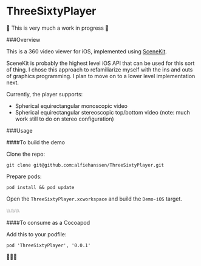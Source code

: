 # ThreeSixtyPlayer


:construction: This is very much a work in progress :construction:

###Overview

This is a 360 video viewer for iOS, implemented using [SceneKit](https://developer.apple.com/library/ios/documentation/SceneKit/Reference/SceneKit_Framework/).

SceneKit is probably the highest level iOS API that can be used for this sort of thing. I chose this approach to refamiliarize myself with the ins and outs of graphics programming. I plan to move on to a lower level implementation next.

Currently, the player supports:

- Spherical equirectangular monoscopic video
- Spherical equirectangular stereoscopic top/bottom video (note: much work still to do on stereo configuration) 

###Usage

####To build the demo

Clone the repo: 

`git clone git@github.com:alfiehanssen/ThreeSixtyPlayer.git`

Prepare pods: 

`pod install && pod update`

Open the `ThreeSixtyPlayer.xcworkspace` and build the `Demo-iOS` target.

💥💥💥 

####To consume as a Cocoapod

Add this to your podfile: 

`pod 'ThreeSixtyPlayer', '0.0.1'`

🌱🌱🌱 
